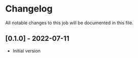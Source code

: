 # Changelog
All notable changes to this job will be documented in this file.

## [0.1.0] - 2022-07-11
* Initial version